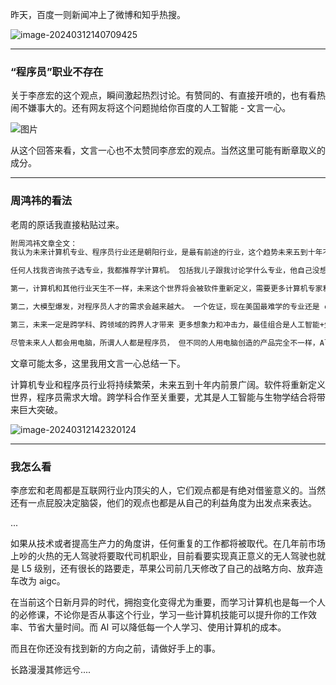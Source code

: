 

昨天，百度一则新闻冲上了微博和知乎热搜。

![image-20240312140709425](https://javapub-common-oss.oss-cn-beijing.aliyuncs.com/javapub/202403121407516.png)

---

### “程序员”职业不存在

关于李彦宏的这个观点，瞬间激起热烈讨论。有赞同的、有直接开喷的，也有看热闹不嫌事大的。还有网友将这个问题抛给你百度的人工智能 - 文言一心。

![图片](https://javapub-common-oss.oss-cn-beijing.aliyuncs.com/javapub/202403121414031.png)

从这个回答来看，文言一心也不太赞同李彦宏的观点。当然这里可能有断章取义的成分。

---

### 周鸿祎的看法

老周的原话我直接粘贴过来。

```bash
附周鸿祎文章全文：
我认为未来计算机专业、程序员行业还是朝阳行业，是最有前途的行业，这个趋势未来五到十年不会减弱。

任何人找我咨询孩子选专业，我都推荐学计算机。 包括我儿子跟我讨论学什么专业，他自己没想清楚，我给他的建议就是computer science,计算机。我高中那会儿报志愿的时候挺傻的， 一般高中生和家长都不太懂专业选择，而且每年都流行很多谣言，诸如21世纪是生物学的天下、是国际金融的天下，这些都会误导大家。我自己一开始坚持学 计算机是因为喜欢，但这些年我愈发感觉自己“蒙”对了，为什么这么讲?

第一，计算机和其他行业天生不一样，未来这个世界将会被软件重新定义，需要更多计算机专家和程序员来实现。数字经济加速发展，数字化技术的本质是软件、网络和数据，如果你是计算机专家，你就能进入各种行业参与甚至主导数字化改造、智能 化升级。

第二，大模型爆发，对程序员人才的需求会越来越大。 一个佐证，现在美国最难学的专业还是 computer science, 最好找工作的专业也是 computer science。当然又增加了一个数学专 业。最近我唯一后悔的是我大学期间没有认真学线性代数，当时没人告诉我线性代教有什么用，我也想不通为什么一个个矩阵乘来乘去 。 过了二三十年后我才发现，原来线性代数藏在大模型的并行计算里。所以， Al时代来临意味着更多计算机人才、数 学人才的缺口。

第三，未来一定是跨学科、跨领域的跨界人才带来 更多想象力和冲击力，最佳组合是人工智能+生物学。光靠计算机人才推进人工智能也会遇到瓶颈， 为什么这么说?因为随着人工智能向AGl演进，势 必需要模拟人类大脑的工作原理，但人类如何产生 意识和智力，目前都还未知，这些都需要生物学去 破解。所以黄仁勋认为我们应当学生物，硅谷很多人也都在投生物方向，在人脑科学研究方面长期投资。人工智能未来的突破一定是生物学专家和计算机专家互相协作的结果。

尽管未来人人都会用电脑，所谓人人都是程序员， 但不同的人用电脑创造的产品完全不一样，Al时代，计算机专家和程序员可能是各行各业最有发言权的。
```

文章可能太多，这里我用文言一心总结一下。

计算机专业和程序员行业将持续繁荣，未来五到十年内前景广阔。软件将重新定义世界，程序员需求大增。跨学科合作至关重要，尤其是人工智能与生物学结合将带来巨大突破。

![image-20240312142320124](https://javapub-common-oss.oss-cn-beijing.aliyuncs.com/javapub/202403121423024.png)

---

### 我怎么看

李彦宏和老周都是互联网行业内顶尖的人，它们观点都是有绝对借鉴意义的。当然还有一点屁股决定脑袋，他们的观点也都是从自己的利益角度为出发点来表达。

...

如果从技术或者提高生产力的角度讲，任何重复的工作都将被取代。在几年前市场上吵的火热的无人驾驶将要取代司机职业，目前看要实现真正意义的无人驾驶也就是 L5 级别，还有很长的路要走，苹果公司前几天修改了自己的战略方向、放弃造车改为 aigc。

在当前这个日新月异的时代，拥抱变化变得尤为重要，而学习计算机也是每一个人的必修课，不论你是否从事这个行业，学习一些计算机技能可以提升你的工作效率、节省大量时间。而 AI 可以降低每一个人学习、使用计算机的成本。

而且在你还没有找到新的方向之前，请做好手上的事。

长路漫漫其修远兮....

